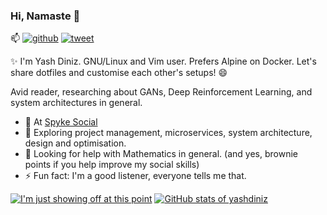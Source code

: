 ### Hi, Namaste 👋

📫 [![github](https://img.shields.io/github/followers/yashdiniz?style=social)](https://nodesource.com/products/nsolid) 
[![tweet](https://img.shields.io/twitter/url?style=social&url=https%3A%2F%2Ftwitter.com%2Fyashdiniz)](https://twitter.com/yashdiniz)

✨ I'm Yash Diniz. GNU/Linux and Vim user. Prefers Alpine on Docker. Let's share dotfiles and customise each other's setups! 😄

Avid reader, researching about GANs, Deep Reinforcement Learning, and system architectures in general.

- 🔭 At [Spyke Social](https://spy.ke)
- 🌱 Exploring project management, microservices, system architecture, design and optimisation.
- 🤔 Looking for help with Mathematics in general. (and yes, brownie points if you help improve my social skills)
- ⚡ Fun fact: I'm a good listener, everyone tells me that.

[![I'm just showing off at this point](https://github-readme-stats.vercel.app/api/top-langs/?username=anuraghazra&show_icons=true&theme=dark&layout=compact)](https://github.com/anuraghazra/github-readme-stats)
[![GitHub stats of yashdiniz](https://github-readme-stats.vercel.app/api?username=yashdiniz&show_icons=true&theme=dark&count_private=true)](https://github.com/anuraghazra/github-readme-stats)

<!--
**yashdiniz/yashdiniz** is a ✨ _special_ ✨ repository because its `README.md` (this file) appears on your GitHub profile.

Here are some ideas to get you started:

- 🔭 I’m currently working on ...
- 🌱 I’m currently learning ...
- 👯 I’m looking to collaborate on ...
- 🤔 I’m looking for help with ...
- 💬 Ask me about ...
- 📫 How to reach me: ...
- 😄 Pronouns: ...
- ⚡ Fun fact: ...
-->
